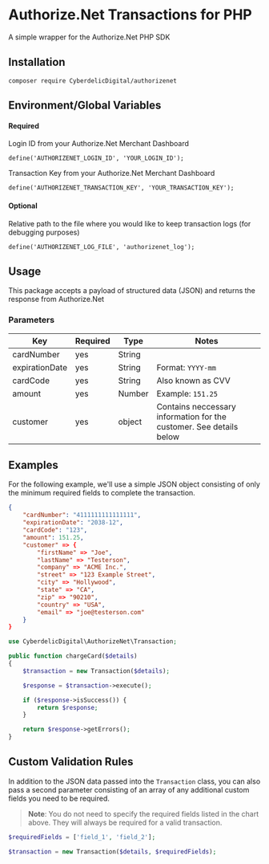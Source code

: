 # Authorize.Net Transactions for PHP
A simple wrapper for the Authorize.Net PHP SDK

## Installation
    composer require CyberdelicDigital/authorizenet

## Environment/Global Variables
#### Required
Login ID from your Authorize.Net Merchant Dashboard

    define('AUTHORIZENET_LOGIN_ID', 'YOUR_LOGIN_ID');

Transaction Key from your Authorize.Net Merchant Dashboard

    define('AUTHORIZENET_TRANSACTION_KEY', 'YOUR_TRANSACTION_KEY');


#### Optional
Relative path to the file where you would like to keep transaction logs (for debugging purposes)

    define('AUTHORIZENET_LOG_FILE', 'authorizenet_log');

## Usage
This package accepts a payload of structured data (JSON) and returns the response from Authorize.Net

### Parameters
| Key | Required | Type | Notes |
|-----|----------|------|-------|
| cardNumber | yes | String |
| expirationDate | yes | String | Format: `YYYY-mm`
| cardCode | yes | String | Also known as CVV
| amount | yes | Number | Example: `151.25`
| customer | yes | object | Contains neccessary information for the customer. See details below

## Examples
For the following example, we'll use a simple JSON object consisting of only the minimum required fields to complete the transaction.
```json
{
    "cardNumber": "4111111111111111",
    "expirationDate": "2038-12",
    "cardCode": "123",
    "amount": 151.25,
    "customer" => {
        "firstName" => "Joe",
        "lastName" => "Testerson",
        "company" => "ACME Inc.",
        "street" => "123 Example Street",
        "city" => "Hollywood",
        "state" => "CA",
        "zip" => "90210",
        "country" => "USA",
        "email" => "joe@testerson.com"
    }
}
```

```php
use CyberdelicDigital\AuthorizeNet\Transaction;

public function chargeCard($details)
{
    $transaction = new Transaction($details);

    $response = $transaction->execute();

    if ($response->isSuccess()) {
        return $response;
    }

    return $response->getErrors();
}
```

## Custom Validation Rules
In addition to the JSON data passed into the `Transaction` class, you can also pass a second parameter consisting of an array of any additional custom fields you need to be required.

>**Note**: You do not need to specify the required fields listed in the chart above. They will always be required for a valid transaction.

```php
$requiredFields = ['field_1', 'field_2'];

$transaction = new Transaction($details, $requiredFields);
```

